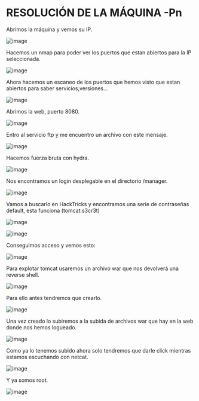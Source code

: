 # RESOLUCIÓN DE LA MÁQUINA -Pn

Abrimos la máquina y vemos su IP.

![image](https://github.com/user-attachments/assets/f6bf7bde-c793-465c-9647-89d5900911d6)

Hacemos un nmap para poder ver los puertos que estan abiertos para la IP seleccionada.

![image](https://github.com/user-attachments/assets/efd3e852-018c-4207-ae02-490cb83426ad)

Ahora hacemos un escaneo de los puertos que hemos visto que estan abiertos para saber servicios,versiones...

![image](https://github.com/user-attachments/assets/b035b7f7-7eaa-4750-9e46-aecdea9f88ff)

Abrimos la web, puerto 8080.

![image](https://github.com/user-attachments/assets/953da2ab-8a9d-4643-8163-fd7d83fd226a)

Entro al servicio ftp y me encuentro un archivo con este mensaje.

![image](https://github.com/user-attachments/assets/e3c94b0e-5746-434f-8a1b-7f5ab14cbf97)

Hacemos fuerza bruta con hydra.

![image](https://github.com/user-attachments/assets/4ccf4d6e-ee4c-4b42-be26-214ad0183c47)

Nos encontramos un login desplegable en el directorio /manager.

![image](https://github.com/user-attachments/assets/ce7d44fc-5065-42ba-8a8e-677453da6802)

Vamos a buscarlo en HackTricks y encontramos una serie de contraseñas default, esta funciona (tomcat:s3cr3t)

![image](https://github.com/user-attachments/assets/64dca66e-3685-4809-836e-e2cd37beb6f4)

![image](https://github.com/user-attachments/assets/4b9a9160-734d-40c7-9ff0-61a432dab63d)

Conseguimos acceso y vemos esto: 

![image](https://github.com/user-attachments/assets/f11ea096-bb35-481c-9f67-7a9f229d69b6)

Para explotar tomcat usaremos un archivo war que nos devolverá una reverse shell.

![image](https://github.com/user-attachments/assets/b0a65fd7-7d54-43cc-a277-02074954f51a)

Para ello antes tendremos que crearlo.

![image](https://github.com/user-attachments/assets/8ad557fe-f43a-4bad-8567-7b7e5f3dfdca)

Una vez creado lo subiremos a la subida de archivos war que hay en la web donde nos hemos logueado.

![image](https://github.com/user-attachments/assets/743584b1-cb21-43ed-90e1-ebbf8b06b583)

Como ya lo tenemos subido ahora solo tendremos que darle click mientras estamos escuchando con netcat.

![image](https://github.com/user-attachments/assets/57846214-a40e-4fb1-95c5-0ba721fea58a)

Y ya somos root.

![image](https://github.com/user-attachments/assets/d190b1c3-698d-4bf4-8263-1183b4d9dab2)





